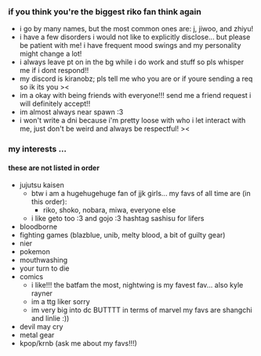 ### if you think you're the biggest riko fan think again
- i go by many names, but the most common ones are: j, jiwoo, and zhiyu!
- i have a few disorders i would not like to explicitly disclose... but please be patient with me! i have frequent mood swings and my personality might change a lot!
- i always leave pt on in the bg while i do work and stuff so pls whisper me if i dont respond!!
- my discord is kiranobz; pls tell me who you are or if youre sending a req so ik its you ><
- im a okay with being friends with everyone!!! send me a friend request i will definitely accept!!
- im almost always near spawn :3
- i won't write a dni because i'm pretty loose with who i let interact with me, just don't be weird and always be respectful! ><

### my interests ... 
#### these are not listed in order
- jujutsu kaisen
  - btw i am a hugehugehuge fan of jjk girls... my favs of all time are (in this order):
    - riko, shoko, nobara, miwa, everyone else
  - i like geto too :3 and gojo :3 hashtag sashisu for lifers
- bloodborne
- fighting games (blazblue, unib, melty blood, a bit of guilty gear)
- nier
- pokemon
- mouthwashing
- your turn to die
- comics
  - i like!!! the batfam the most, nightwing is my favest fav... also kyle rayner
  - im a ttg liker sorry
  - im very big into dc BUTTTT in terms of marvel my favs are shangchi and linlie :)) 
- devil may cry
- metal gear
- kpop/krnb (ask me about my favs!!!)


<!--
**s3to7/s3to7** is a ✨ _special_ ✨ repository because its `README.md` (this file) appears on your GitHub profile.

Here are some ideas to get you started:

- 🔭 I’m currently working on ...
- 🌱 I’m currently learning ...
- 👯 I’m looking to collaborate on ...
- 🤔 I’m looking for help with ...
- 💬 Ask me about ...
- 📫 How to reach me: ...
- 😄 Pronouns: ...
- ⚡ Fun fact: ...
-->
